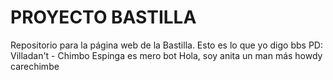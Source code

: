 # PROYECTO BASTILLA
Repositorio para la página web de la Bastilla.
Esto es lo que yo digo bbs PD: Villadan't - Chimbo
Espinga es mero bot
Hola, soy anita un man más
howdy carechimbe

